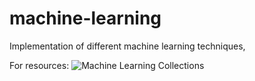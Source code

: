 # machine-learning
Implementation of different machine learning techniques,

For resources: ![Machine Learning Collections](https://github.com/aladdinpersson/Machine-Learning-Collection.git)
